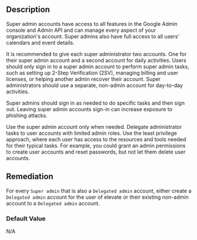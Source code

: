 ## Description

Super admin accounts have access to all features in the Google Admin console and Admin API and can manage every aspect of your organization's account. Super admins also have full access to all users' calendars and event details.

It is recommended to give each super administrator two accounts. One for their super admin account and a second account for daily activities. Users should only sign in to a super admin account to perform super admin tasks, such as setting up 2-Step Verification (2SV), managing billing and user licenses, or helping another admin recover their account. Super administrators should use a separate, non-admin account for day-to-day activities.

Super admins should sign in as needed to do specific tasks and then sign out. Leaving super admin accounts sign-in can increase exposure to phishing attacks.

Use the super admin account only when needed. Delegate administrator tasks to user accounts with limited admin roles. Use the least privilege approach, where each user has access to the resources and tools needed for their typical tasks. For example, you could grant an admin permissions to create user accounts and reset passwords, but not let them delete user accounts.

## Remediation

For every `Super admin` that is also a `Delegated admin` account, either create a `Delegated admin` account for the user of elevate or their existing non-admin account to a `Delegated admin` account.

### Default Value

N/A
